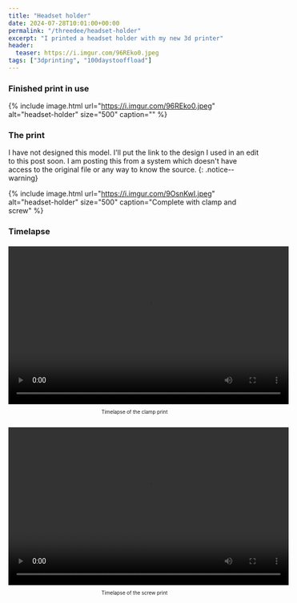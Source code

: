 ```yaml
---
title: "Headset holder"
date: 2024-07-28T10:01:00+00:00
permalink: "/threedee/headset-holder"
excerpt: "I printed a headset holder with my new 3d printer"
header:
  teaser: https://i.imgur.com/96REko0.jpeg
tags: ["3dprinting", "100daystooffload"]
---
```


### Finished print in use

{% include image.html url="https://i.imgur.com/96REko0.jpeg" alt="headset-holder" size="500" caption="" %}

### The print

I have not designed this model. I'll put the link to the design I used in an
edit to this post soon. I am posting this from a system which doesn't have
access to the original file or any way to know the source.
{: .notice--warning}

{% include image.html url="https://i.imgur.com/9OsnKwI.jpeg" alt="headset-holder" size="500" caption="Complete with clamp and screw" %}

### Timelapse

<div style="text-align: center; margin: 20px 0;">
  <video width="560" height="315" controls>
    <source src="https://i.imgur.com/DKtfJ73.mp4" type="video/mp4">
    Your browser does not support the video tag.
  </video>
  <p style="text-align:center;padding:5px;font-size:0.7em;margin-top:5px">Timelapse of the clamp print</p>
</div>

<div style="text-align: center; margin: 20px 0;">
  <video width="560" height="315" controls>
    <source src="https://i.imgur.com/UX7b0f4.mp4" type="video/mp4">
    Your browser does not support the video tag.
  </video>
  <p style="text-align:center;padding:5px;font-size:0.7em;margin-top:5px">Timelapse of the screw print</p>
</div>
